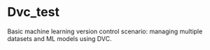 # Dvc_test
Basic machine learning version control scenario: managing multiple datasets and ML models using DVC.
